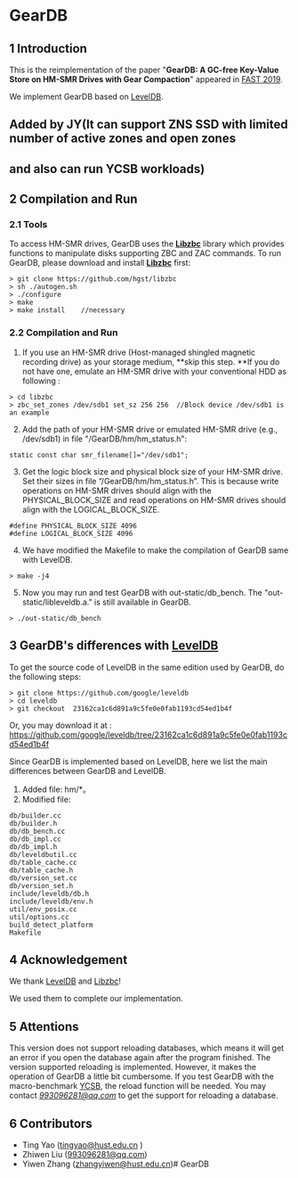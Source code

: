 # GearDB
## 1 Introduction
This is the reimplementation of the paper "**GearDB: A GC-free Key-Value Store on HM-SMR Drives with Gear Compaction**" appeared in [FAST 2019](https://www.usenix.org/conference/fast19).

We implement GearDB based on [LevelDB](https://github.com/google/leveldb).


## Added by JY(It can support ZNS SSD with limited number of active zones and open zones
## and also can run YCSB workloads)


## 2 Compilation and Run
### 2.1 Tools
To access HM-SMR drives, GearDB uses the [**Libzbc**](https://github.com/hgst/libzbc) library which provides functions to manipulate disks supporting ZBC and ZAC commands.  To run GearDB, please download and install [**Libzbc**](https://github.com/hgst/libzbc) first:
```
> git clone https://github.com/hgst/libzbc  
> sh ./autogen.sh
> ./configure
> make
> make install    //necessary
```

### 2.2 Compilation and Run 
1. If you use an HM-SMR drive (Host-managed shingled magnetic recording drive) as your storage medium, **skip this step. **If you do not have one, emulate an HM-SMR drive with your conventional HDD as following :   
```
> cd libzbc
> zbc_set_zones /dev/sdb1 set_sz 256 256  //Block device /dev/sdb1 is an example
```
2. Add the path of your HM-SMR drive or emulated HM-SMR drive (e.g., /dev/sdb1) in file "/GearDB/hm/hm_status.h":
```
static const char smr_filename[]="/dev/sdb1";
```
3.  Get the logic block size and physical block size of your HM-SMR drive. Set their sizes in file “/GearDB/hm/hm_status.h”. This is because write operations on HM-SMR drives should align with the PHYSICAL_BLOCK_SIZE and read operations on HM-SMR drives should align with the LOGICAL_BLOCK_SIZE.
```
#define PHYSICAL_BLOCK_SIZE 4096   
#define LOGICAL_BLOCK_SIZE 4096
```
4. We have modified the Makefile to make the compilation of GearDB same with LevelDB. 

```
> make -j4
```
5. Now you may run and test GearDB with out-static/db_bench. The "out-static/libleveldb.a." is still available in GearDB.
```
> ./out-static/db_bench
```
## 3 GearDB's differences with [LevelDB](https://github.com/google/leveldb)
To get the source code of LevelDB in the same edition used by GearDB,  do the following steps:

```
> git clone https://github.com/google/leveldb
> cd leveldb
> git checkout  23162ca1c6d891a9c5fe0e0fab1193cd54ed1b4f
```
Or, you may download it at : <https://github.com/google/leveldb/tree/23162ca1c6d891a9c5fe0e0fab1193cd54ed1b4f> 

Since GearDB is implemented based on LevelDB, here we list the main differences between GearDB and LevelDB.

1. Added file: hm/*。
2. Modified file:  

```
db/builder.cc
db/builder.h
db/db_bench.cc
db/db_impl.cc
db/db_impl.h
db/leveldbutil.cc
db/table_cache.cc
db/table_cache.h
db/version_set.cc
db/version_set.h
include/leveldb/db.h
include/leveldb/env.h
util/env_posix.cc
util/options.cc
build_detect_platform
Makefile
```
## 4 Acknowledgement
We thank [LevelDB](https://github.com/google/leveldb) and [Libzbc](https://github.com/hgst/libzbc)! 

We used them to complete our implementation.



## 5 Attentions
This version does not support reloading databases, which means it will get an error if you open the database again after the program finished. The version supported reloading is implemented. However, it makes the operation of GearDB a little bit cumbersome. If you test GearDB with the macro-benchmark [YCSB](https://github.com/brianfrankcooper/YCSB.git), the reload function will be needed. You may contact *993096281@qq.com* to get the support for reloading a database. 



## 6 Contributors
- Ting Yao ([tingyao@hust.edu.cn](mailto:tingyao@hust.edu.cn) )
- Zhiwen Liu (993096281@qq.com)
- Yiwen Zhang (zhangyiwen@hust.edu.cn)# GearDB
